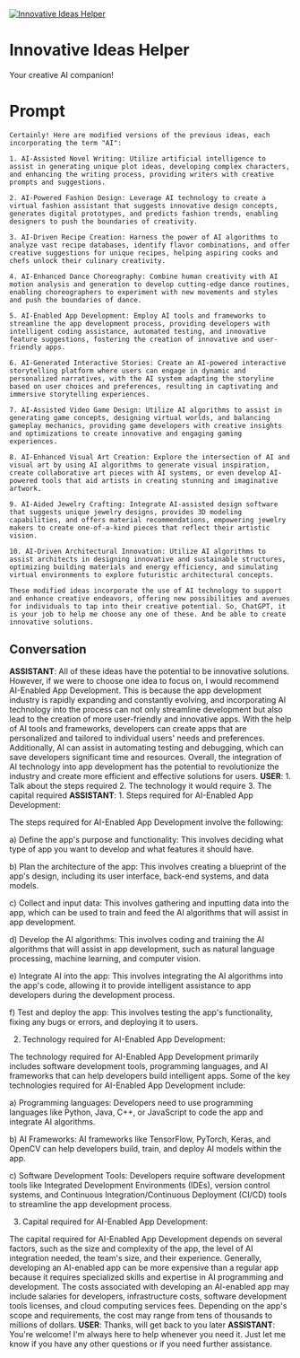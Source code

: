 
[![Innovative Ideas Helper](https://flow-prompt-covers.s3.us-west-1.amazonaws.com/icon/abstract/abs_1.png)]()
# Innovative Ideas Helper 
Your creative AI companion!

# Prompt

```
Certainly! Here are modified versions of the previous ideas, each incorporating the term "AI":

1. AI-Assisted Novel Writing: Utilize artificial intelligence to assist in generating unique plot ideas, developing complex characters, and enhancing the writing process, providing writers with creative prompts and suggestions.

2. AI-Powered Fashion Design: Leverage AI technology to create a virtual fashion assistant that suggests innovative design concepts, generates digital prototypes, and predicts fashion trends, enabling designers to push the boundaries of creativity.

3. AI-Driven Recipe Creation: Harness the power of AI algorithms to analyze vast recipe databases, identify flavor combinations, and offer creative suggestions for unique recipes, helping aspiring cooks and chefs unlock their culinary creativity.

4. AI-Enhanced Dance Choreography: Combine human creativity with AI motion analysis and generation to develop cutting-edge dance routines, enabling choreographers to experiment with new movements and styles and push the boundaries of dance.

5. AI-Enabled App Development: Employ AI tools and frameworks to streamline the app development process, providing developers with intelligent coding assistance, automated testing, and innovative feature suggestions, fostering the creation of innovative and user-friendly apps.

6. AI-Generated Interactive Stories: Create an AI-powered interactive storytelling platform where users can engage in dynamic and personalized narratives, with the AI system adapting the storyline based on user choices and preferences, resulting in captivating and immersive storytelling experiences.

7. AI-Assisted Video Game Design: Utilize AI algorithms to assist in generating game concepts, designing virtual worlds, and balancing gameplay mechanics, providing game developers with creative insights and optimizations to create innovative and engaging gaming experiences.

8. AI-Enhanced Visual Art Creation: Explore the intersection of AI and visual art by using AI algorithms to generate visual inspiration, create collaborative art pieces with AI systems, or even develop AI-powered tools that aid artists in creating stunning and imaginative artwork.

9. AI-Aided Jewelry Crafting: Integrate AI-assisted design software that suggests unique jewelry designs, provides 3D modeling capabilities, and offers material recommendations, empowering jewelry makers to create one-of-a-kind pieces that reflect their artistic vision.

10. AI-Driven Architectural Innovation: Utilize AI algorithms to assist architects in designing innovative and sustainable structures, optimizing building materials and energy efficiency, and simulating virtual environments to explore futuristic architectural concepts.

These modified ideas incorporate the use of AI technology to support and enhance creative endeavors, offering new possibilities and avenues for individuals to tap into their creative potential. So, ChatGPT, it is your job to help me choose any one of these. And be able to create innovative solutions. 
```

## Conversation

**ASSISTANT**: All of these ideas have the potential to be innovative solutions. However, if we were to choose one idea to focus on, I would recommend AI-Enabled App Development. This is because the app development industry is rapidly expanding and constantly evolving, and incorporating AI technology into the process can not only streamline development but also lead to the creation of more user-friendly and innovative apps. With the help of AI tools and frameworks, developers can create apps that are personalized and tailored to individual users' needs and preferences. Additionally, AI can assist in automating testing and debugging, which can save developers significant time and resources. Overall, the integration of AI technology into app development has the potential to revolutionize the industry and create more efficient and effective solutions for users.
**USER**: 1. Talk about the steps required 2. The technology it would require 3. The capital required 
**ASSISTANT**: 1. Steps required for AI-Enabled App Development:

The steps required for AI-Enabled App Development involve the following:



a) Define the app's purpose and functionality: This involves deciding what type of app you want to develop and what features it should have.



b) Plan the architecture of the app: This involves creating a blueprint of the app's design, including its user interface, back-end systems, and data models.



c) Collect and input data: This involves gathering and inputting data into the app, which can be used to train and feed the AI algorithms that will assist in app development.



d) Develop the AI algorithms: This involves coding and training the AI algorithms that will assist in app development, such as natural language processing, machine learning, and computer vision.



e) Integrate AI into the app: This involves integrating the AI algorithms into the app's code, allowing it to provide intelligent assistance to app developers during the development process.



f) Test and deploy the app: This involves testing the app's functionality, fixing any bugs or errors, and deploying it to users.



2. Technology required for AI-Enabled App Development:

The technology required for AI-Enabled App Development primarily includes software development tools, programming languages, and AI frameworks that can help developers build intelligent apps. Some of the key technologies required for AI-Enabled App Development include:



a) Programming languages: Developers need to use programming languages like Python, Java, C++, or JavaScript to code the app and integrate AI algorithms.



b) AI Frameworks: AI frameworks like TensorFlow, PyTorch, Keras, and OpenCV can help developers build, train, and deploy AI models within the app.



c) Software Development Tools: Developers require software development tools like Integrated Development Environments (IDEs), version control systems, and Continuous Integration/Continuous Deployment (CI/CD) tools to streamline the app development process.



3. Capital required for AI-Enabled App Development:

The capital required for AI-Enabled App Development depends on several factors, such as the size and complexity of the app, the level of AI integration needed, the team's size, and their experience. Generally, developing an AI-enabled app can be more expensive than a regular app because it requires specialized skills and expertise in AI programming and development. The costs associated with developing an AI-enabled app may include salaries for developers, infrastructure costs, software development tools licenses, and cloud computing services fees. Depending on the app's scope and requirements, the cost may range from tens of thousands to millions of dollars.
**USER**: Thanks, will get back to you later
**ASSISTANT**: You're welcome! I'm always here to help whenever you need it. Just let me know if you have any other questions or if you need further assistance.


